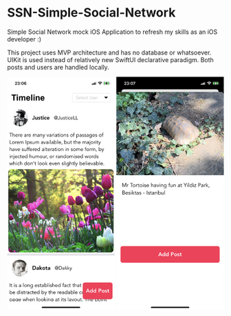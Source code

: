 # SSN-Simple-Social-Network

Simple Social Network mock iOS Application to refresh my skills as an iOS developer :)

This project uses MVP architecture and has no database or whatsoever.
UIKit is used instead of relatively new SwiftUI declarative paradigm.
Both posts and users are handled locally.

<p align="center">
  <img src="./repo_assets/IMG_251302780C25-1.jpeg" width="250" title="Feed">
  <img src="./repo_assets/IMG_3684DA81FDA3-1.jpeg" width="250" title="Create Post" alt="create post">
</p>
